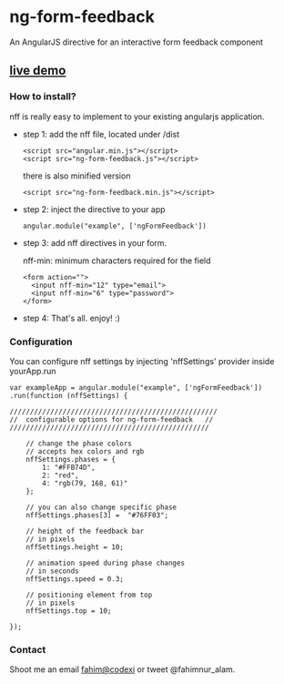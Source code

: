 # ng-form-feedback

An AngularJS directive for an interactive form feedback component

## [live demo](https://rawgit.com/fa137/ng-form-feedback/master/index.html) 


### How to install?

nff is really easy to implement to your existing angularjs application. 
* step 1: add the nff file, located under /dist 
	```
    <script src="angular.min.js"></script>
    <script src="ng-form-feedback.js"></script> 
    ```
    there is also minified version
    ```
    <script src="ng-form-feedback.min.js"></script> 
	```
* step 2: inject the directive to your app
	```
    angular.module("example", ['ngFormFeedback'])
    ```
* step 3: add nff directives in your form.
		
    nff-min: minimum characters required for the field
	```
    <form action="">
      <input nff-min="12" type="email">
      <input nff-min="6" type="password">
    </form>
    ```
* step 4: That's all. enjoy! :) 
 

### Configuration

You can configure nff settings by injecting 'nffSettings' provider inside yourApp.run
```
var exampleApp = angular.module("example", ['ngFormFeedback'])
.run(function (nffSettings) {

/////////////////////////////////////////////////// 
//	configurable options for ng-form-feedback 	//
/////////////////////////////////////////////////
	
	// change the phase colors
	// accepts hex colors and rgb
	nffSettings.phases = {
		1: "#FFB74D",
		2: "red",
		4: "rgb(79, 168, 61)"
	};
	
	// you can also change specific phase
	nffSettings.phases[3] =  "#76FF03";
	
	// height of the feedback bar
	// in pixels
	nffSettings.height = 10;
	
	// animation speed during phase changes
	// in seconds
	nffSettings.speed = 0.3;
	
	// positioning element from top 
	// in pixels
	nffSettings.top = 10;
	
});
```


### Contact

Shoot me an email <fahim@codexi> or tweet @fahimnur_alam.

